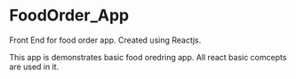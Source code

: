 # FoodOrder_App
Front End for food order app. Created using Reactjs.

This app is demonstrates basic food oredring app. All react basic comcepts are used in it.
